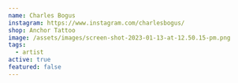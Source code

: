 ```yaml
---
name: Charles Bogus
instagram: https://www.instagram.com/charlesbogus/
shop: Anchor Tattoo
image: /assets/images/screen-shot-2023-01-13-at-12.50.15-pm.png
tags:
  - artist
active: true
featured: false
---
```

